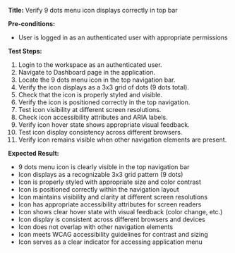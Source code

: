 **Title:** Verify 9 dots menu icon displays correctly in top bar

**Pre-conditions:**
* User is logged in as an authenticated user with appropriate permissions

**Test Steps:**
1. Login to the workspace as an authenticated user.
2. Navigate to Dashboard page in the application.
3. Locate the 9 dots menu icon in the top navigation bar.
4. Verify the icon displays as a 3x3 grid of dots (9 dots total).
5. Check that the icon is properly styled and visible.
6. Verify the icon is positioned correctly in the top navigation.
7. Test icon visibility at different screen resolutions.
8. Check icon accessibility attributes and ARIA labels.
9. Verify icon hover state shows appropriate visual feedback.
10. Test icon display consistency across different browsers.
11. Verify icon remains visible when other navigation elements are present.

**Expected Result:**
* 9 dots menu icon is clearly visible in the top navigation bar
* Icon displays as a recognizable 3x3 grid pattern (9 dots)
* Icon is properly styled with appropriate size and color contrast
* Icon is positioned correctly within the navigation layout
* Icon maintains visibility and clarity at different screen resolutions
* Icon has appropriate accessibility attributes for screen readers
* Icon shows clear hover state with visual feedback (color change, etc.)
* Icon display is consistent across different browsers and devices
* Icon does not overlap with other navigation elements
* Icon meets WCAG accessibility guidelines for contrast and sizing
* Icon serves as a clear indicator for accessing application menu